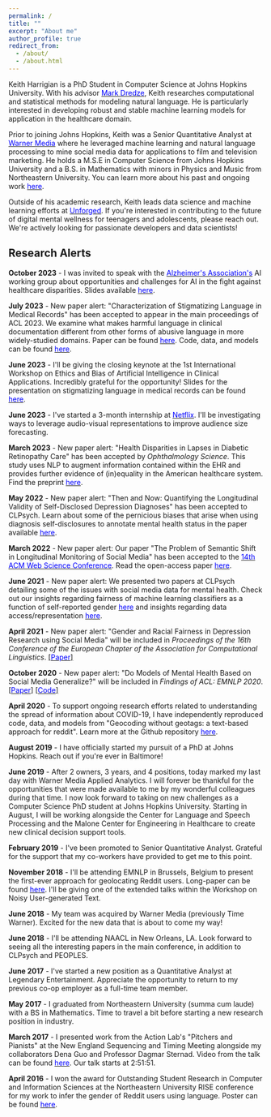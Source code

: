 ```yaml
---
permalink: /
title: ""
excerpt: "About me"
author_profile: true
redirect_from:
  - /about/
  - /about.html
---
```


Keith Harrigian is a PhD Student in Computer Science at Johns Hopkins University. With his advisor [<span style="color:blue">Mark Dredze</span>](https://www.cs.jhu.edu/~mdredze/), Keith researches computational and statistical methods for modeling natural language. He is particularly interested in developing robust and stable machine learning models for application in the healthcare domain.

Prior to joining Johns Hopkins, Keith was a Senior Quantitative Analyst at [<span style="color:blue">Warner Media</span>](https://www.warnermediagroup.com) where he leveraged machine learning and natural language processing to mine social media data for applications to film and television marketing. He holds a M.S.E in Computer Science from Johns Hopkins University and a B.S. in Mathematics with minors in Physics and Music from Northeastern University. You can learn more about his past and ongoing work [<span style="color:blue">here</span>](kharrigian.github.io/publications/).

Outside of his academic research, Keith leads data science and machine learning efforts at [<span style="color:blue">Unforged</span>](https://www.kidzabout.net). If you're interested in contributing to the future of digital mental wellness for teenagers and adolescents, please reach out. We're actively looking for passionate developers and data scientists!

## Research Alerts

**October 2023** - I was invited to speak with the [<span style="color:blue">Alzheimer's Association's</span>](https://www.alz.org) AI working group about opportunities and challenges for AI in the fight against healthcare disparities. Slides available [<span style="color:blue">here</span>](https://docs.google.com/presentation/d/1x_ktFA1IrzptLOtSUPEEYBew5hHPluLHr2cV2vVCv8c/edit?usp=sharing).

**July 2023** - New paper alert: "Characterization of Stigmatizing Language in Medical Records" has been accepted to appear in the main proceedings of ACL 2023. We examine what makes harmful language in clinical documentation different from other forms of abusive language in more widely-studied domains. Paper can be found [<span style="color:blue">here</span>](https://aclanthology.org/2023.acl-short.28/). Code, data, and models can be found [<span style="color:blue">here</span>](https://github.com/kharrigian/ehr-stigma).

**June 2023** - I'll be giving the closing keynote at the 1st International Workshop on Ethics and Bias of Artificial Intelligence in Clinical Applications. Incredibly grateful for the opportunity! Slides for the presentation on stigmatizing language in medical records can be found [<span style="color:blue">here</span>](https://docs.google.com/presentation/d/1jjYE1fcXcLqcSfTbumrdA5iNock42ltAYy7Uzh7CfSc/edit?usp=sharing).

**June 2023** - I've started a 3-month internship at [<span style="color:blue">Netflix</span>](https://www.netflix.com). I'll be investigating ways to leverage audio-visual representations to improve audience size forecasting. 

**March 2023** - New paper alert: "Health Disparities in Lapses in Diabetic Retinopathy Care" has been accepted by *Ophthalmology Science*. This study uses NLP to augment information contained within the EHR and provides further evidence of (in)equality in the American healthcare system. Find the preprint [<span style="color:blue">here</span>](https://doi.org/10.1016/j.xops.2023.100295).

**May 2022** - New paper alert: "Then and Now: Quantifying the Longitudinal Validity of Self-Disclosed Depression Diagnoses" has been accepted to CLPsych. Learn about some of the pernicious biases that arise when using diagnosis self-disclosures to annotate mental health status in the paper available [<span style="color:blue">here</span>](https://kharrigian.github.io/files/CLPsychThenAndNow.pdf).

**March 2022** - New paper alert: Our paper "The Problem of Semantic Shift in Longitudinal Monitoring of Social Media" has been accepted to the [<span style="color:blue">14th ACM Web Science Conference</span>](https://websci22.webscience.org). Read the open-access paper [<span style="color:blue">here</span>](https://kharrigian.github.io/files/SemanticShift_WebSci2022.pdf).

**June 2021** - New paper alert: We presented two papers at CLPsych detailing some of the issues with social media data for mental health. Check out our insights regarding fairness of machine learning classifiers as a function of self-reported gender [<span style="color:blue">here</span>](https://aclanthology.org/2021.clpsych-1.23/) and insights regarding data access/representation [<span style="color:blue">here</span>](https://aclanthology.org/2021.clpsych-1.2/).

**April 2021** - New paper alert: "Gender and Racial Fairness in Depression Research using Social Media" will be included in *Proceedings of the 16th Conference of the European Chapter of the Association for Computational Linguistics*. [[<span style="color:blue">Paper</span>]](https://www.aclweb.org/anthology/2021.eacl-main.256/)

**October 2020** - New paper alert: "Do Models of Mental Health Based on Social Media Generalize?" will be included in *Findings of ACL: EMNLP 2020*. [[<span style="color:blue">Paper</span>]](http://www.cs.jhu.edu/~mdredze/publications/2020_emnlp_mental_health_domain_transfer.pdf) [[<span style="color:blue">Code</span>]](https://github.com/kharrigian/emnlp-2020-mental-health-generalization) 

**April 2020** - To support ongoing research efforts related to understanding the spread of information about COVID-19, I have independently reproduced code, data, and models from "Geocoding without geotags: a text-based approach for reddit". Learn more at the Github repository [<span style="color:blue">here</span>](https://github.com/kharrigian/smgeo).

**August 2019** - I have officially started my pursuit of a PhD at Johns Hopkins. Reach out if you're ever in Baltimore!

**June 2019** - After 2 owners, 3 years, and 4 positions, today marked my last day with Warner Media Applied Analytics. I will forever be thankful for the opportunities that were made available to me by my wonderful colleagues during that time. I now look forward to taking on new challenges as a Computer Science PhD student at Johns Hopkins University. Starting in August, I will be working alongside the Center for Language and Speech Processing and the Malone Center for Engineering in Healthcare to create new clinical decision support tools.

**February 2019** - I've been promoted to Senior Quantitative Analyst. Grateful for the support that my co-workers have provided to get me to this point.

**November 2018** - I'll be attending EMNLP in Brussels, Belgium to present the first-ever approach for geolocating Reddit users. Long-paper can be found [<span style="color:blue">here</span>](http://aclweb.org/anthology/W18-6103). I'll be giving one of the extended talks within the Workshop on Noisy User-generated Text.

**June 2018** - My team was acquired by Warner Media (previously Time Warner). Excited for the new data that is about to come my way!

**June 2018** - I'll be attending NAACL in New Orleans, LA. Look forward to seeing all the interesting papers in the main conference, in addition to CLPsych and PEOPLES.

**June 2017** - I've started a new position as a Quantitative Analyst at Legendary Entertainment. Appreciate the opportunity to return to my previous co-op employer as a full-time team member.

**May 2017** - I graduated from Northeastern University (summa cum laude) with a BS in Mathematics. Time to travel a bit before starting a new research position in industry.

**March 2017** - I presented work from the Action Lab's "Pitchers and Pianists" at the New England Sequencing and Timing Meeting alongside my collaborators Dena Guo and Professor Dagmar Sternad. Video from the talk can be found [<span style="color:blue">here</span>](https://youtu.be/SDYJOTkm6nA?t=10311). Our talk starts at 2:51:51.

**April 2016** - I won the award for Outstanding Student Research in Computer and Information Sciences at the Northeastern University RISE conference for my work to infer the gender of Reddit users using language. Poster can be found [<span style="color:blue">here</span>](https://www.northeastern.edu/rise/presentations/when-anonymity-is-not-anonymous-gender-inference-on-reddit/).
